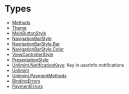 # Types

  - [Methods](/Code%20Documentation/UnlimintSDK-UI/Methods.md)
  - [Theme](/Code%20Documentation/UnlimintSDK-UI/Theme.md)
  - [MainButtonStyle](/Code%20Documentation/UnlimintSDK-UI/MainButtonStyle.md)
  - [NavigationBarStyle](/Code%20Documentation/UnlimintSDK-UI/NavigationBarStyle.md)
  - [NavigationBarStyle.Bar](/Code%20Documentation/UnlimintSDK-UI/NavigationBarStyle_Bar.md)
  - [NavigationBarStyle.Color](/Code%20Documentation/UnlimintSDK-UI/NavigationBarStyle_Color.md)
  - [ViewControllerStyle](/Code%20Documentation/UnlimintSDK-UI/ViewControllerStyle.md)
  - [PresentationStyle](/Code%20Documentation/UnlimintSDK-UI/PresentationStyle.md)
  - [Unlimint.NotificationKeys](/Code%20Documentation/UnlimintSDK-UI/Unlimint_NotificationKeys.md):
    Key in userInfo notifications
  - [Unlimint](/Code%20Documentation/UnlimintSDK-UI/Unlimint.md)
  - [Unlimint.PaymentMethods](/Code%20Documentation/UnlimintSDK-UI/Unlimint_PaymentMethods.md)
  - [BindingErrors](/Code%20Documentation/UnlimintSDK-UI/BindingErrors.md)
  - [PaymentErrors](/Code%20Documentation/UnlimintSDK-UI/PaymentErrors.md)
